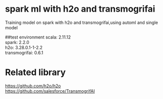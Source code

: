 # spark ml with h2o and transmogrifai
Training model on spark with h2o and transmogrifai,using automl and single model

##test environment
scala: 2.11.12 <br />
spark: 2.2.0 <br />
h2o: 3.28.0.1-1-2.2 <br />
transmogrifai: 0.6.1

# Related library
https://github.com/h2o/h2o <br />
https://github.com/salesforce/TransmogrifAI